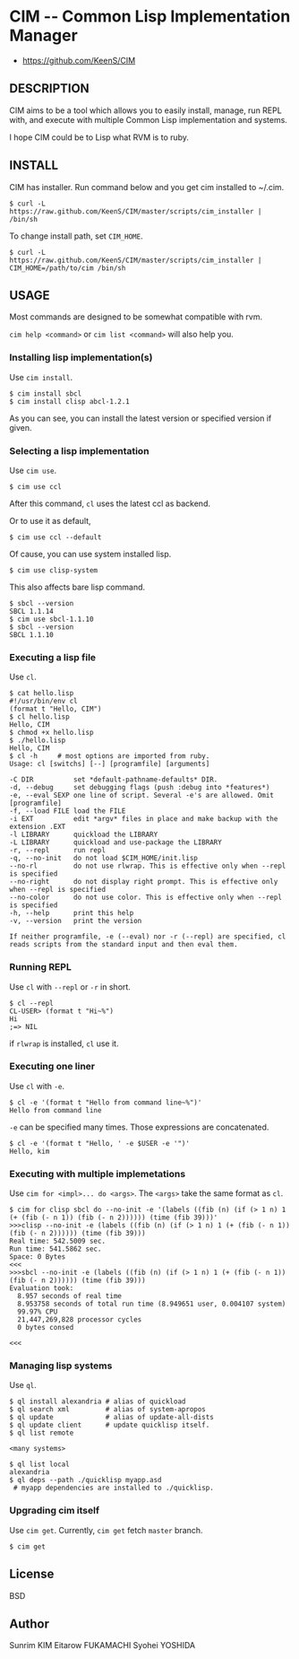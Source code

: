 # CIM -- Common Lisp Implementation Manager

* https://github.com/KeenS/CIM

## DESCRIPTION

CIM aims to be a tool which allows you to easily install, manage,
run REPL with, and execute with multiple Common Lisp implementation and systems.

I hope CIM could be to Lisp what RVM is to ruby.

## INSTALL

CIM has installer. Run command below and you get cim installed to ~/.cim.

```
$ curl -L https://raw.github.com/KeenS/CIM/master/scripts/cim_installer | /bin/sh
```
To change install path, set `CIM_HOME`.

```
$ curl -L https://raw.github.com/KeenS/CIM/master/scripts/cim_installer | CIM_HOME=/path/to/cim /bin/sh
```

## USAGE

Most commands are designed to be somewhat compatible with rvm.

`cim help <command>` or `cim list <command>` will also help you.

### Installing lisp implementation(s)
Use `cim install`.

```
$ cim install sbcl
$ cim install clisp abcl-1.2.1
```
As you can see, you can install the latest version or specified version if given.
### Selecting a lisp implementation
Use `cim use`.

```
$ cim use ccl
```
After this command, `cl` uses the latest ccl as backend.

Or to use it as default,
```
$ cim use ccl --default
```
Of cause, you can use system installed lisp.
```
$ cim use clisp-system
```

This also affects bare lisp command.
```
$ sbcl --version
SBCL 1.1.14
$ cim use sbcl-1.1.10
$ sbcl --version
SBCL 1.1.10
```

### Executing a lisp file
Use `cl`.


    $ cat hello.lisp
    #!/usr/bin/env cl
    (format t "Hello, CIM")
    $ cl hello.lisp
    Hello, CIM
    $ chmod +x hello.lisp
    $ ./hello.lisp
    Hello, CIM
    $ cl -h     # most options are imported from ruby.
    Usage: cl [switchs] [--] [programfile] [arguments]
 
    -C DIR          set *default-pathname-defaults* DIR.
    -d, --debug     set debugging flags (push :debug into *features*)
    -e, --eval SEXP one line of script. Several -e's are allowed. Omit [programfile]
    -f, --load FILE load the FILE
    -i EXT          edit *argv* files in place and make backup with the extension .EXT
    -l LIBRARY      quickload the LIBRARY
    -L LIBRARY      quickload and use-package the LIBRARY
    -r, --repl      run repl
    -q, --no-init   do not load $CIM_HOME/init.lisp
    --no-rl         do not use rlwrap. This is effective only when --repl is specified
    --no-right      do not display right prompt. This is effective only when --repl is specified
    --no-color      do not use color. This is effective only when --repl is specified
    -h, --help      print this help
    -v, --version   print the version

    If neither programfile, -e (--eval) nor -r (--repl) are specified, cl reads scripts from the standard input and then eval them.


### Running REPL
Use `cl` with `--repl` or `-r` in short.

```
$ cl --repl
CL-USER> (format t "Hi~%")
Hi
;=> NIL
```

if `rlwrap` is installed, `cl` use it.

### Executing one liner
Use `cl` with `-e`.

```
$ cl -e '(format t "Hello from command line~%")'
Hello from command line
```
`-e` can be specified many times. Those expressions are concatenated.
```
$ cl -e '(format t "Hello, ' -e $USER -e '")'
Hello, kim
```

### Executing with multiple implemetations
Use `cim for <impl>... do <args>`.
The `<args>` take the same format as `cl`.

```
$ cim for clisp sbcl do --no-init -e '(labels ((fib (n) (if (> 1 n) 1 (+ (fib (- n 1)) (fib (- n 2)))))) (time (fib 39)))'
>>>clisp --no-init -e (labels ((fib (n) (if (> 1 n) 1 (+ (fib (- n 1)) (fib (- n 2)))))) (time (fib 39)))
Real time: 542.5009 sec.
Run time: 541.5862 sec.
Space: 0 Bytes
<<<
>>>sbcl --no-init -e (labels ((fib (n) (if (> 1 n) 1 (+ (fib (- n 1)) (fib (- n 2)))))) (time (fib 39)))
Evaluation took:
  8.957 seconds of real time
  8.953758 seconds of total run time (8.949651 user, 0.004107 system)
  99.97% CPU
  21,447,269,828 processor cycles
  0 bytes consed
  
<<<
```


### Managing lisp systems
Use `ql`.

```
$ ql install alexandria # alias of quickload
$ ql search xml         # alias of system-apropos
$ ql update             # alias of update-all-dists
$ ql update client      # update quicklisp itself.
$ ql list remote

<many systems>

$ ql list local
alexandria
$ ql deps --path ./quicklisp myapp.asd
 # myapp dependencies are installed to ./quicklisp.
```

### Upgrading cim itself
Use `cim get`.
Currently, `cim get` fetch `master` branch.
```
$ cim get
```

## License
BSD

## Author
Sunrim KIM
Eitarow FUKAMACHI
Syohei YOSHIDA
